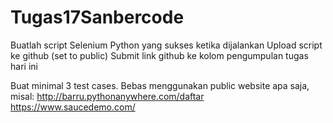 # Tugas17Sanbercode
Buatlah script Selenium Python yang sukses ketika dijalankan
Upload script ke github (set to public)
Submit link github ke kolom pengumpulan tugas hari ini

Buat minimal 3 test cases. Bebas menggunakan public website apa saja, misal:
http://barru.pythonanywhere.com/daftar 
https://www.saucedemo.com/ 
